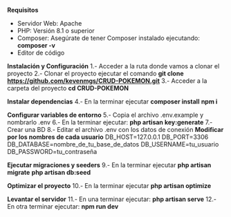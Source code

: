 **Requisitos**
- Servidor Web: Apache
- PHP: Versión 8.1 o superior
- Composer: Asegúrate de tener Composer instalado ejecutando:
      **composer -v**
- Editor de código

**Instalación y Configuración**
1.- Acceder a la ruta donde vamos a clonar el proyecto
2.- Clonar el proyecto ejecutar el comando 
        **git clone https://github.com/kevenmgs/CRUD-POKEMON.git**
3.- Acceder a la carpeta del proyecto 
        **cd CRUD-POKEMON**

**Instalar dependencias**
4.- En la terminar ejecutar 
        **composer install**
        **npm i**

**Configurar variables de entorno**
5.- Copia el archivo .env.example y nombrarlo .env
6.- En la terminar ejecutar:
        **php artisan key:generate**
7.- Crear una BD
8.- Editar el archivo .env con los datos de conexión
      **Modificar por los nombres de cada usuario**
        DB_HOST=127.0.0.1
        DB_PORT=3306
        DB_DATABASE=nombre_de_tu_base_de_datos
        DB_USERNAME=tu_usuario
        DB_PASSWORD=tu_contraseña

**Ejecutar migraciones y seeders**
9.- En la terminar ejecutar 
        **php artisan migrate**
        **php artisan db:seed**

**Optimizar el proyecto**
10.- En la terminar ejecutar 
        **php artisan optimize**

**Levantar el servidor**
11.- En una terminar ejecutar:
        **php artisan serve**
12.- En otra terminar ejecutar:
        **npm run dev**



